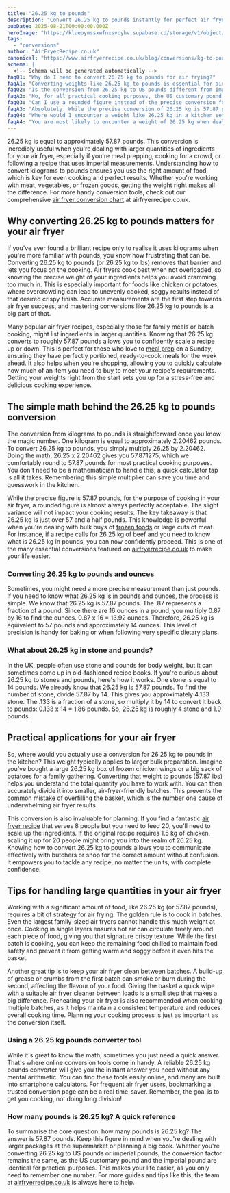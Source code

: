 ```yaml
---
title: "26.25 kg to pounds"
description: "Convert 26.25 kg to pounds instantly for perfect air fryer portions. Get easy charts, tips, and avoid recipe confusion with our simple guide."
pubDate: 2025-08-21T00:00:00.000Z
heroImage: "https://klueoymssxwfnxsvcyhv.supabase.co/storage/v1/object/public/Shmucket/26-25-kg-to-pounds.webp"
tags:
  - "conversions"
author: "AirFryerRecipe.co.uk"
canonical: "https://www.airfryerrecipe.co.uk/blog/conversions/kg-to-pounds/26-25-kg-to-pounds"
schema: |
  <!-- Schema will be generated automatically -->
faqQ1: "Why do I need to convert 26.25 kg to pounds for air frying?"
faqA1: "Converting weights like 26.25 kg to pounds is essential for air frying because most recipes and appliance guidelines use imperial measurements. Using the correct weight ensures you don't overload the basket, which is crucial for proper air circulation and achieving crispy, evenly cooked results. It also helps you accurately scale recipes up or down when cooking for a crowd or meal prepping."
faqQ2: "Is the conversion from 26.25 kg to US pounds different from imperial pounds?"
faqA2: "No, for all practical cooking purposes, the US customary pound and the imperial pound are identical. Both are defined as exactly 0.45359237 kilograms. Therefore, when you convert 26.25 kg to pounds, the result is the same whether you are in the US or the UK. You will get approximately 57.87 pounds every time."
faqQ3: "Can I use a rounded figure instead of the precise conversion for cooking?"
faqA3: "Absolutely. While the precise conversion of 26.25 kg is 57.87 pounds, rounding to 58 pounds is perfectly acceptable for air frying and general cooking. The small difference will not affect your cooking time or results. The most important thing is to avoid significantly overloading your air fryer basket, so a close approximation is much better than no conversion at all."
faqQ4: "Where would I encounter a weight like 26.25 kg in a kitchen setting?"
faqA4: "You are most likely to encounter a weight of 26.25 kg when dealing with bulk or commercial-sized ingredients. This could be a large sack of potatoes, a big box of frozen chicken pieces, or a large cut of meat from a wholesaler. Converting this to pounds helps you understand the total quantity you have, allowing you to properly divide it into manageable portions for your home air fryer."
---
```

<p>26.25 kg is equal to approximately 57.87 pounds. This conversion is incredibly useful when you're dealing with larger quantities of ingredients for your air fryer, especially if you're meal prepping, cooking for a crowd, or following a recipe that uses imperial measurements. Understanding how to convert kilograms to pounds ensures you use the right amount of food, which is key for even cooking and perfect results. Whether you're working with meat, vegetables, or frozen goods, getting the weight right makes all the difference. For more handy conversion tools, check out our comprehensive <a href="https://www.airfryerrecipe.co.uk/air-fryer-conversion-chart">air fryer conversion chart</a> at airfryerrecipe.co.uk.</p>

<h2>Why converting 26.25 kg to pounds matters for your air fryer</h2>
<p>If you've ever found a brilliant recipe only to realise it uses kilograms when you're more familiar with pounds, you know how frustrating that can be. Converting 26.25 kg to pounds (or 26.25 kg to lbs) removes that barrier and lets you focus on the cooking. Air fryers cook best when not overloaded, so knowing the precise weight of your ingredients helps you avoid cramming too much in. This is especially important for foods like chicken or potatoes, where overcrowding can lead to unevenly cooked, soggy results instead of that desired crispy finish. Accurate measurements are the first step towards air fryer success, and mastering conversions like 26.25 kg to pounds is a big part of that.</p>
<p>Many popular air fryer recipes, especially those for family meals or batch cooking, might list ingredients in larger quantities. Knowing that 26.25 kg converts to roughly 57.87 pounds allows you to confidently scale a recipe up or down. This is perfect for those who love to <a href="https://www.airfryerrecipe.co.uk/recipe-category/meal-prep">meal prep</a> on a Sunday, ensuring they have perfectly portioned, ready-to-cook meals for the week ahead. It also helps when you're shopping, allowing you to quickly calculate how much of an item you need to buy to meet your recipe's requirements. Getting your weights right from the start sets you up for a stress-free and delicious cooking experience.</p>

<h2>The simple math behind the 26.25 kg to pounds conversion</h2>
<p>The conversion from kilograms to pounds is straightforward once you know the magic number. One kilogram is equal to approximately 2.20462 pounds. To convert 26.25 kg to pounds, you simply multiply 26.25 by 2.20462. Doing the math, 26.25 x 2.20462 gives you 57.871275, which we comfortably round to 57.87 pounds for most practical cooking purposes. You don't need to be a mathematician to handle this; a quick calculator tap is all it takes. Remembering this simple multiplier can save you time and guesswork in the kitchen.</p>
<p>While the precise figure is 57.87 pounds, for the purpose of cooking in your air fryer, a rounded figure is almost always perfectly acceptable. The slight variance will not impact your cooking results. The key takeaway is that 26.25 kg is just over 57 and a half pounds. This knowledge is powerful when you're dealing with bulk buys of <a href="https://www.airfryerrecipe.co.uk/recipe-category/frozen-foods">frozen foods</a> or large cuts of meat. For instance, if a recipe calls for 26.25 kg of beef and you need to know what is 26.25 kg in pounds, you can now confidently proceed. This is one of the many essential conversions featured on <a href="https://www.airfryerrecipe.co.uk/">airfryerrecipe.co.uk</a> to make your life easier.</p>

<h3>Converting 26.25 kg to pounds and ounces</h3>
<p>Sometimes, you might need a more precise measurement than just pounds. If you need to know what 26.25 kg is in pounds and ounces, the process is simple. We know that 26.25 kg is 57.87 pounds. The .87 represents a fraction of a pound. Since there are 16 ounces in a pound, you multiply 0.87 by 16 to find the ounces. 0.87 x 16 = 13.92 ounces. Therefore, 26.25 kg is equivalent to 57 pounds and approximately 14 ounces. This level of precision is handy for baking or when following very specific dietary plans.</p>

<h3>What about 26.25 kg in stone and pounds?</h3>
<p>In the UK, people often use stone and pounds for body weight, but it can sometimes come up in old-fashioned recipe books. If you're curious about 26.25 kg to stones and pounds, here's how it works. One stone is equal to 14 pounds. We already know that 26.25 kg is 57.87 pounds. To find the number of stone, divide 57.87 by 14. This gives you approximately 4.133 stone. The .133 is a fraction of a stone, so multiply it by 14 to convert it back to pounds: 0.133 x 14 = 1.86 pounds. So, 26.25 kg is roughly 4 stone and 1.9 pounds.</p>

<h2>Practical applications for your air fryer</h2>
<p>So, where would you actually use a conversion for 26.25 kg to pounds in the kitchen? This weight typically applies to larger bulk preparation. Imagine you’ve bought a large 26.25 kg box of frozen chicken wings or a big sack of potatoes for a family gathering. Converting that weight to pounds (57.87 lbs) helps you understand the total quantity you have to work with. You can then accurately divide it into smaller, air-fryer-friendly batches. This prevents the common mistake of overfilling the basket, which is the number one cause of underwhelming air fryer results.</p>
<p>This conversion is also invaluable for planning. If you find a fantastic <a href="https://www.www.airfryerrecipe.co.uk/recipes">air fryer recipe</a> that serves 8 people but you need to feed 20, you'll need to scale up the ingredients. If the original recipe requires 1.5 kg of chicken, scaling it up for 20 people might bring you into the realm of 26.25 kg. Knowing how to convert 26.25 kg to pounds allows you to communicate effectively with butchers or shop for the correct amount without confusion. It empowers you to tackle any recipe, no matter the units, with complete confidence.</p>

<h2>Tips for handling large quantities in your air fryer</h2>
<p>Working with a significant amount of food, like 26.25 kg (or 57.87 pounds), requires a bit of strategy for air frying. The golden rule is to cook in batches. Even the largest family-sized air fryers cannot handle this much weight at once. Cooking in single layers ensures hot air can circulate freely around each piece of food, giving you that signature crispy texture. While the first batch is cooking, you can keep the remaining food chilled to maintain food safety and prevent it from getting warm and soggy before it even hits the basket.</p>
<p>Another great tip is to keep your air fryer clean between batches. A build-up of grease or crumbs from the first batch can smoke or burn during the second, affecting the flavour of your food. Giving the basket a quick wipe with a <a href="https://www.airfryerrecipe.co.uk/air-fryer-cleaner">suitable air fryer cleaner</a> between loads is a small step that makes a big difference. Preheating your air fryer is also recommended when cooking multiple batches, as it helps maintain a consistent temperature and reduces overall cooking time. Planning your cooking process is just as important as the conversion itself.</p>

<h3>Using a 26.25 kg pounds converter tool</h3>
<p>While it's great to know the math, sometimes you just need a quick answer. That's where online conversion tools come in handy. A reliable 26.25 kg pounds converter will give you the instant answer you need without any mental arithmetic. You can find these tools easily online, and many are built into smartphone calculators. For frequent air fryer users, bookmarking a trusted conversion page can be a real time-saver. Remember, the goal is to get you cooking, not doing long division!</p>

<h3>How many pounds is 26.25 kg? A quick reference</h3>
<p>To summarise the core question: how many pounds is 26.25 kg? The answer is 57.87 pounds. Keep this figure in mind when you're dealing with larger packages at the supermarket or planning a big cook. Whether you're converting 26.25 kg to US pounds or imperial pounds, the conversion factor remains the same, as the US customary pound and the imperial pound are identical for practical purposes. This makes your life easier, as you only need to remember one number. For more guides and tips like this, the team at <a href="https://www.airfryerrecipe.co.uk/">airfryerrecipe.co.uk</a> is always here to help.</p>
